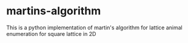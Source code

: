 # martins-algorithm
This is a python implementation of martin's algorithm for lattice animal enumeration for square lattice in 2D
